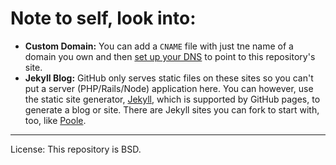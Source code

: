 # Note to self, look into:

- **Custom Domain:** You can add a `CNAME` file with just tne name of a domain you own and then [set up your DNS](https://help.github.com/articles/setting-up-a-custom-domain-with-github-pages/) to point to this repository's site.
- **Jekyll Blog:** GitHub only serves static files on these sites so you can't put a server (PHP/Rails/Node) application here. You can however, use the static site generator, [Jekyll](http://jekyllrb.com), which is supported by GitHub pages, to generate a blog or site. There are Jekyll sites you can fork to start with, too, like [Poole](http://markdotto.com/2014/01/02/introducing-poole/).

---

License: This repository is BSD.

